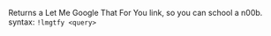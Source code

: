 Returns a Let Me Google That For You link, so you can school a n00b.<br />
syntax: `!lmgtfy <query>`